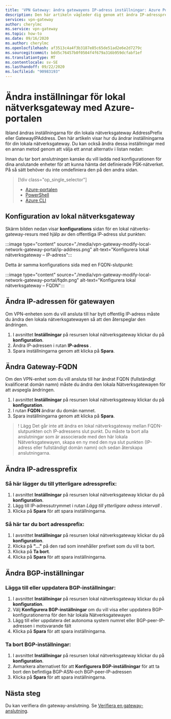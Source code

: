 ```yaml
---
title: 'VPN Gateway: ändra gatewayens IP-adress inställningar: Azure Portal'
description: Den här artikeln vägleder dig genom att ändra IP-adressprefix för din lokala nätverksgateway med hjälp av Azure Portal.
services: vpn-gateway
author: cherylmc
ms.service: vpn-gateway
ms.topic: how-to
ms.date: 09/16/2020
ms.author: cherylmc
ms.openlocfilehash: af3513c4a4f3b3187e85c65de51ad2e6e2d7279c
ms.sourcegitcommit: bdd5c76457b0f0504f4f679a316b959dcfabf1ef
ms.translationtype: MT
ms.contentlocale: sv-SE
ms.lasthandoff: 09/22/2020
ms.locfileid: "90983193"
---
```

# <a name="modify-local-network-gateway-settings-using-the-azure-portal"></a>Ändra inställningar för lokal nätverksgateway med Azure-portalen

Ibland ändras inställningarna för din lokala nätverksgateway AddressPrefix eller GatewayIPAddress. Den här artikeln visar hur du ändrar inställningarna för din lokala nätverksgateway. Du kan också ändra dessa inställningar med en annan metod genom att välja ett annat alternativ i listan nedan:

Innan du tar bort anslutningen kanske du vill ladda ned konfigurationen för dina anslutande enheter för att kunna hämta det definierade PSK-nätverket. På så sätt behöver du inte omdefiniera den på den andra sidan.

> [!div class="op_single_selector"]
> * [Azure-portalen](vpn-gateway-modify-local-network-gateway-portal.md)
> * [PowerShell](vpn-gateway-modify-local-network-gateway.md)
> * [Azure CLI](vpn-gateway-modify-local-network-gateway-cli.md)
>
>

## <a name="local-network-gateway-configuration"></a><a name="configure-lng"></a>Konfiguration av lokal nätverksgateway

Skärm bilden nedan visar **konfigurations** sidan för en lokal nätverks-gateway-resurs med hjälp av den offentliga IP-adress slut punkten:

:::image type="content" source="./media/vpn-gateway-modify-local-network-gateway-portal/ip-address.png" alt-text="Konfigurera lokal nätverksgateway – IP-adress":::

Detta är samma konfigurations sida med en FQDN-slutpunkt:

:::image type="content" source="./media/vpn-gateway-modify-local-network-gateway-portal/fqdn.png" alt-text="Konfigurera lokal nätverksgateway – FQDN":::

## <a name="modify-the-gateway-ip-address"></a><a name="ip"></a>Ändra IP-adressen för gatewayen

Om VPN-enheten som du vill ansluta till har bytt offentlig IP-adress måste du ändra den lokala nätverksgatewayen så att den återspeglar den ändringen.

1. I avsnittet **Inställningar** på resursen lokal nätverksgateway klickar du på **konfiguration**.
2. Ändra IP-adressen i rutan **IP-adress** .
3. Spara inställningarna genom att klicka på **Spara**.

## <a name="modify-the-gateway-fqdn"></a><a name="fqdn"></a>Ändra Gateway-FQDN

Om den VPN-enhet som du vill ansluta till har ändrat FQDN (fullständigt kvalificerat domän namn) måste du ändra den lokala Nätverksgatewayen för att avspegla ändringen.

1. I avsnittet **Inställningar** på resursen lokal nätverksgateway klickar du på **konfiguration**.
2. I rutan **FQDN** ändrar du domän namnet.
3. Spara inställningarna genom att klicka på **Spara**.

> ! Lägg Det går inte att ändra en lokal nätverksgateway mellan FQDN-slutpunkten och IP-adressens slut punkt. Du måste ta bort alla anslutningar som är associerade med den här lokala Nätverksgatewayen, skapa en ny med den nya slut punkten (IP-adress eller fullständigt domän namn) och sedan återskapa anslutningarna.

## <a name="modify-ip-address-prefixes"></a><a name="ipaddprefix"></a>Ändra IP-adressprefix

### <a name="to-add-additional-address-prefixes"></a>Så här lägger du till ytterligare adressprefix:

1. I avsnittet **Inställningar** på resursen lokal nätverksgateway klickar du på **konfiguration**.
2. Lägg till IP-adressutrymmet i rutan *Lägg till ytterligare adress intervall* .
3. Klicka på **Spara** för att spara inställningarna.

### <a name="to-remove-address-prefixes"></a>Så här tar du bort adressprefix:

1. I avsnittet **Inställningar** på resursen lokal nätverksgateway klickar du på **konfiguration**.
2. Klicka på **"..."** på den rad som innehåller prefixet som du vill ta bort.
3. Klicka på **Ta bort**.
4. Klicka på **Spara** för att spara inställningarna.

## <a name="modify-bgp-settings"></a><a name="bgp"></a>Ändra BGP-inställningar

### <a name="to-add-or-update-bgp-settings"></a>Lägga till eller uppdatera BGP-inställningar:

1. I avsnittet **Inställningar** på resursen lokal nätverksgateway klickar du på **konfiguration**.
2. Välj **Konfigurera BGP-inställningar** om du vill visa eller uppdatera BGP-konfigurationerna för den här lokala Nätverksgatewayen
3. Lägg till eller uppdatera det autonoma system numret eller BGP-peer-IP-adressen i motsvarande fält
4. Klicka på **Spara** för att spara inställningarna.

### <a name="to-remove-bgp-settings"></a>Ta bort BGP-inställningar:

1. I avsnittet **Inställningar** på resursen lokal nätverksgateway klickar du på **konfiguration**.
2. Avmarkera alternativet för att **Konfigurera BGP-inställningar** för att ta bort den befintliga BGP-ASN-och BGP-peer-IP-adressen
3. Klicka på **Spara** för att spara inställningarna.

## <a name="next-steps"></a>Nästa steg

Du kan verifiera din gateway-anslutning. Se [Verifiera en gateway-anslutning](vpn-gateway-verify-connection-resource-manager.md).
